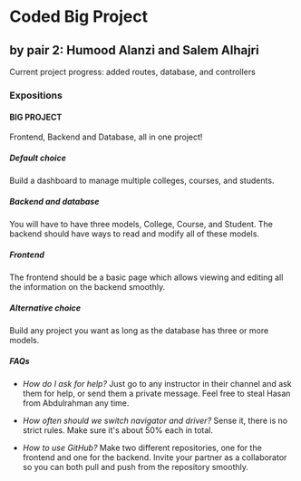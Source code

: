 # Coded Big Project

## by pair 2: Humood Alanzi and Salem Alhajri

Current project progress: added routes, database, and controllers

### Expositions

#### BIG PROJECT

Frontend, Backend and Database, all in one project!

##### Default choice

Build a dashboard to manage multiple colleges, courses, and students.

##### Backend and database

You will have to have three models, College, Course, and Student.
The backend should have ways to read and modify all of these models.

##### Frontend

The frontend should be a basic page which allows viewing and editing all the information on the backend smoothly.

##### Alternative choice

Build any project you want as long as the database has three or more models.

##### FAQs

- _How do I ask for help?_
  Just go to any instructor in their channel and ask them for help, or send them a private message.
  Feel free to steal Hasan from Abdulrahman any time.

- _How often should we switch navigator and driver?_
  Sense it, there is no strict rules. Make sure it's about 50% each in total.

- _How to use GitHub?_
  Make two different repositories, one for the frontend and one for the backend. Invite your partner as a collaborator so you can both pull and push from the repository smoothly.

